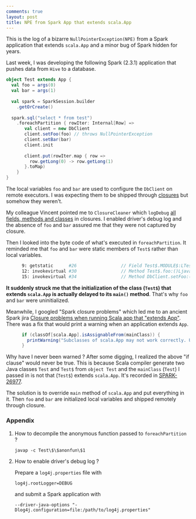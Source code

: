 ```yaml
---
comments: true
layout: post
title: NPE from Spark App that extends scala.App
--- 
```


This is the log of a bizarre `NullPointerException(NPE)` from a Spark application that extends `scala.App` and a minor bug of Spark hidden for years. 

Last week, I was developing the following Spark (2.3.1) application that pushes data from `Hive` to a database.

```scala
object Test extends App {
  val foo = args(0)
  val bar = args(1)
  
  val spark = SparkSession.builder
    .getOrCreate()
    
  spark.sql("select * from test")
    .foreachPartition { rowIter: Internal[Row] =>
       val client = new DbClient
       client.setFoo(foo) // throws NullPointerException
       client.setBar(bar)
       client.init
      
       client.put(rowIter.map { row =>
         row.getLong(0) -> row.getLong(1)
       }.toMap)
    }
}
```

The local variables `foo` and `bar` are used to configure the `DbClient` on remote executors. I was expecting them to be shipped through [closures](https://spark.apache.org/docs/latest/rdd-programming-guide.html#understanding-closures-) but somehow they weren't. 

My colleague Vincent pointed me to `ClosureCleaner` which `logDebug` [all fields, methods and classes](https://github.com/apache/spark/blob/v2.3.1/core/src/main/scala/org/apache/spark/util/ClosureCleaner.scala#L221) in closures. I enabled driver's debug log and the absence of `foo` and `bar` assured me that they were not captured by closure. 

Then I looked into the byte code of what's executed in `foreachPartition`. It reminded me that `foo` and `bar` were static members of `Test$` rather than local variables.
 
```bash
      9: getstatic      #26                 // Field Test$.MODULE$:LTest$;
      12: invokevirtual #30                 // Method Test$.foo:()Ljava/lang/String;
      15: invokevirtual #34                 // Method DbClient.setFoo:(Ljava/lang/String;)V
```

**It suddenly struck me that the initialization of the class (`Test$`) that extends `scala.App` is actually delayed to its `main()` method**. That's why `foo` and `bar` were uninitialized.

Meanwhile, I googled "Spark closure problems" which led me to an ancient Spark jira [Closure problems when running Scala app that "extends App"](https://issues.apache.org/jira/browse/SPARK-4170). There was a fix that would print a warning when an application extends `App`. 

```scala
      if (classOf[scala.App].isAssignableFrom(mainClass)) {
        printWarning("Subclasses of scala.App may not work correctly. Use a main() method instead.")
      }
```
Why have I never been warned ? After some digging, I realized the above "if clause" would never be true. This is because Scala compiler generate two Java classes `Test` and `Test$` from `object Test` and the `mainClass` (`Test`) I passed in is not that (`Test$`) extends `scala.App`. It's recorded in [SPARK-26977](https://issues.apache.org/jira/browse/SPARK-26977).

The solution is to override `main` method of `scala.App` and put everything in it. Then `foo` and `bar` are initialized local variables and shipped remotely through closure.

### Appendix
1. How to decompile the anonymous function passed to `foreachPartition` ?

    ```
    javap -c Test\$\$anonfun\$1 
    ```
  
2. How to enable driver's debug log ?

    Prepare a `log4j.properties` file with 
   
    ```
    log4j.rootLogger=DEBUG
    ```
   
    and submit a Spark application with
   
    ```
    --driver-java-options "-Dlog4j.configuration=file:/path/to/log4j.properties"
    ```